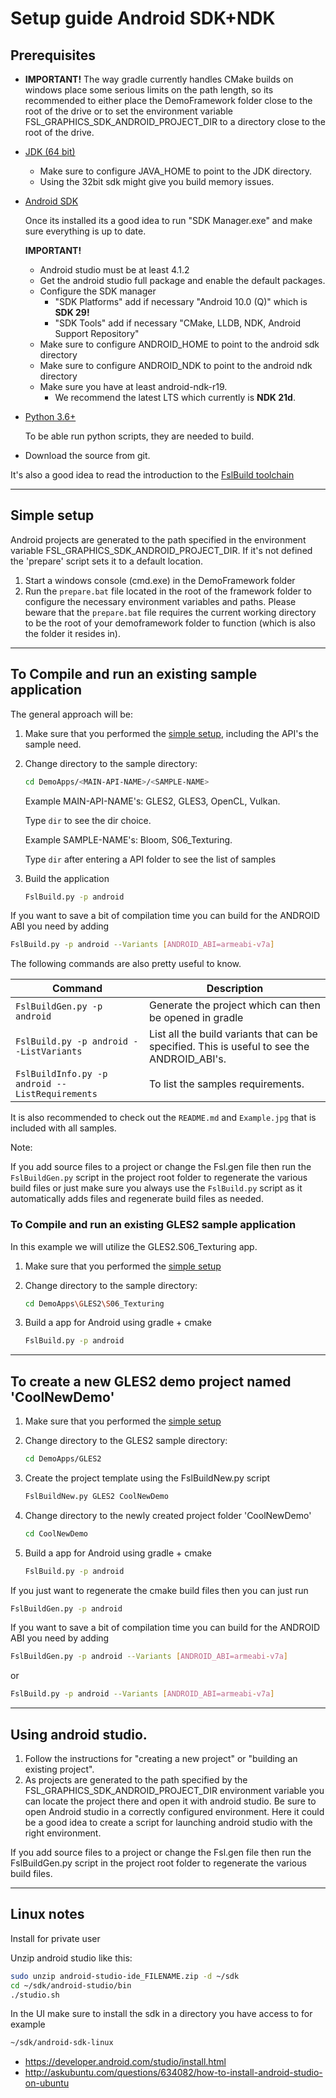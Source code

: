 # Setup guide Android SDK+NDK

## Prerequisites

- **IMPORTANT!**
  The way gradle currently handles CMake builds on windows place some serious limits on
  the path length, so its recommended to either place the DemoFramework folder close to
  the root of the drive or to set the environment variable
  FSL_GRAPHICS_SDK_ANDROID_PROJECT_DIR to a directory close to the root of the drive.

- [JDK (64 bit)](http://www.oracle.com/technetwork/java/javase/downloads/jdk8-downloads-2133151.html)
  - Make sure to configure JAVA_HOME to point to the JDK directory.
  - Using the 32bit sdk might give you build memory issues.

- [Android SDK](https://developer.android.com/studio/index.html)

  Once its installed its a good idea to run "SDK Manager.exe" and make sure everything is up to date.
  
  **IMPORTANT!**
  - Android studio must be at least 4.1.2
  - Get the android studio full package and enable the default packages.
  - Configure the SDK manager
    - "SDK Platforms" add if necessary "Android 10.0 (Q)" which is **SDK 29!**
    - "SDK Tools" add if necessary "CMake, LLDB, NDK, Android Support Repository"
  - Make sure to configure ANDROID_HOME to point to the android sdk directory
  - Make sure to configure ANDROID_NDK to point to the android ndk directory
  - Make sure you have at least android-ndk-r19. 
    - We recommend the latest LTS which currently is **NDK 21d**.
  
- [Python 3.6+](https://www.python.org/ftp/python/3.8.1/python-3.8.1-amd64.exe)

  To be able run python scripts, they are needed to build.
  
- Download the source from git.

It's also a good idea to read the introduction to the [FslBuild toolchain](./FslBuild_toolchain_readme.md)

---------------------------------------------------------------------------------------------------

## Simple setup

Android projects are generated to the path specified in the environment variable
FSL_GRAPHICS_SDK_ANDROID_PROJECT_DIR. If it's not defined the 'prepare' script
sets it to a default location.

1. Start a windows console (cmd.exe) in the DemoFramework folder
2. Run the `prepare.bat` file located in the root of the framework folder to
    configure the necessary environment variables and paths.
    Please beware that the `prepare.bat` file requires the current working
    directory to be the root of your demoframework folder to function
    (which is also the folder it resides in).

---------------------------------------------------------------------------------------------------

## To Compile and run an existing sample application

The general approach will be:

1. Make sure that you performed the [simple setup](#simple-setup), including the API's the sample need.
2. Change directory to the sample directory:

    ```bash
    cd DemoApps/<MAIN-API-NAME>/<SAMPLE-NAME>
    ```

    Example MAIN-API-NAME's: GLES2, GLES3, OpenCL, Vulkan.

    Type ```dir``` to see the dir choice.

    Example SAMPLE-NAME's: Bloom, S06_Texturing.

    Type ```dir``` after entering a API folder to see the list of samples

3. Build the application

    ```bash
    FslBuild.py -p android
    ```

If you want to save a bit of compilation time you can build for the ANDROID ABI you need by adding

```bash
FslBuild.py -p android --Variants [ANDROID_ABI=armeabi-v7a]
```


The following commands are also pretty useful to know.

Command                                         | Description
------------------------------------------------|---------------------------------------
`FslBuildGen.py -p android`                     | Generate the project which can then be opened in gradle
`FslBuild.py -p android --ListVariants`         | List all the build variants that can be specified. This is useful to see the ANDROID_ABI's.
`FslBuildInfo.py -p android --ListRequirements` | To list the samples requirements.

It is also recommended to check out the `README.md` and `Example.jpg` that is included with all samples.

Note:

If you add source files to a project or change the Fsl.gen file then run the
`FslBuildGen.py` script in the project root folder to regenerate the various
build files or just make sure you always use the `FslBuild.py` script as it
automatically adds files and regenerate build files as needed.

### To Compile and run an existing GLES2 sample application

In this example we will utilize the GLES2.S06_Texturing app.

1. Make sure that you performed the [simple setup](#simple-setup)
2. Change directory to the sample directory:

    ```bash
    cd DemoApps\GLES2\S06_Texturing
    ```

3. Build a app for Android using gradle + cmake

    ```bash
    FslBuild.py -p android
    ```

---------------------------------------------------------------------------------------------------

## To create a new GLES2 demo project named 'CoolNewDemo'
  
1. Make sure that you performed the [simple setup](#simple-setup)
2. Change directory to the GLES2 sample directory:

    ```bash
    cd DemoApps/GLES2
    ```

3. Create the project template using the FslBuildNew.py script

    ```bash
    FslBuildNew.py GLES2 CoolNewDemo  
    ```

4. Change directory to the newly created project folder 'CoolNewDemo'

    ```bash
    cd CoolNewDemo
    ```

5. Build a app for Android using gradle + cmake

    ```bash
    FslBuild.py -p android
    ```

If you just want to regenerate the cmake build files then you can just run

```bash
FslBuildGen.py -p android
```

If you want to save a bit of compilation time you can build for the ANDROID ABI you need by adding

```bash
FslBuildGen.py -p android --Variants [ANDROID_ABI=armeabi-v7a]
```

or

```bash
FslBuild.py -p android --Variants [ANDROID_ABI=armeabi-v7a]
```

---------------------------------------------------------------------------------------------------

## Using android studio.

1. Follow the instructions for "creating a new project" or "building an existing project".  
2. As projects are generated to the path specified by the FSL_GRAPHICS_SDK_ANDROID_PROJECT_DIR
    environment variable you can locate the project there and open it with android studio.
    Be sure to open Android studio in a correctly configured environment.
    Here it could be a good idea to create a script for launching android studio with the
    right environment.

If you add source files to a project or change the Fsl.gen file then run the
FslBuildGen.py script in the project root folder to regenerate the various
build files.

---------------------------------------------------------------------------------------------------


## Linux notes

Install for private user

Unzip android studio like this:

```bash
sudo unzip android-studio-ide_FILENAME.zip -d ~/sdk
cd ~/sdk/android-studio/bin
./studio.sh  
```

In the UI make sure to install the sdk in a directory you have access to for example

```bash
~/sdk/android-sdk-linux
```

- https://developer.android.com/studio/install.html
- http://askubuntu.com/questions/634082/how-to-install-android-studio-on-ubuntu

